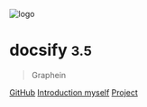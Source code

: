 <!-- _coverpage.md -->

![logo](_media/icon.svg)

# docsify <small>3.5</small>

> Graphein

[GitHub](https://github.com/docsifyjs/docsify/)
[Introduction myself](1007/1.md)
[Project](finalproject.md)